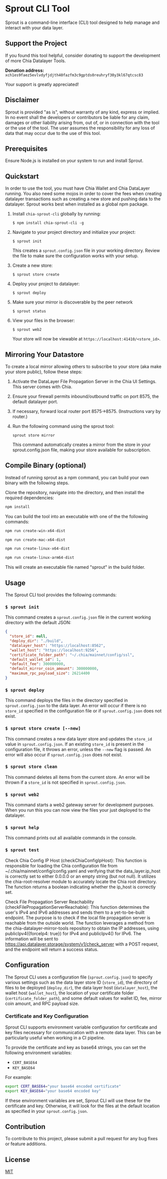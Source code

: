 # Sprout CLI Tool

Sprout is a command-line interface (CLI) tool designed to help manage and interact with your data layer.

## Support the Project

If you found this tool helpful, consider donating to support the development of more Chia Datalayer Tools.

**Donation address:** `xch1es9faez5evlvdyfjdjth40fazfm3c9gptds0reuhryf30y3kl67qtcsc83`

Your support is greatly appreciated!

## Disclaimer

Sprout is provided "as is", without warranty of any kind, express or implied. In no event shall the developers or contributors be liable for any claim, damages or other liability arising from, out of, or in connection with the tool or the use of the tool. The user assumes the responsibility for any loss of data that may occur due to the use of this tool.

## Prerequisites

Ensure Node.js is installed on your system to run and install Sprout.

## Quickstart

In order to use the tool, you must have Chia Wallet and Chia DataLayer running. You also need some mojos in order to cover the fees when creating datalayer transactions such as creating a new store and pushing data to the datalayer. Sprout works best when installed as a global npm package.

1. Install `chia-sprout-cli` globally by running:
   ```
   $ npm install chia-sprout-cli -g
   ```
2. Navigate to your project directory and initialize your project:
   ```
   $ sprout init
   ```
   This creates a `sprout.config.json` file in your working directory. Review the file to make sure the configuration works with your setup.
3. Create a new store:
   ```
   $ sprout store create
   ```
4. Deploy your project to datalayer:
   ```
   $ sprout deploy
   ```
5. Make sure your mirror is discoverable by the peer network
   ```
   $ sprout status
   ```

6. View your files in the browser:
   ```
   $ sprout web2
   ```
   Your store will now be viewable at `https://localhost:41410/<store_id>`.


## Mirroring Your Datastore
To create a local mirror allowing others to subscribe to your store (aka make your store public), follow these steps:

1. Activate the DataLayer File Propagation Server in the Chia UI Settings. This server comes with Chia.

2. Ensure your firewall permits inbound/outbound traffic on port 8575, the default datalayer port.

3. If necessary, forward local router port 8575->8575. (Instructions vary by router.)

4. Run the following command using the sprout tool:
   ```
   sprout store mirror
   ```
   This command automatically creates a mirror from the store in your sprout.config.json file, making your store available for subscription.

## Compile Binary (optional)

Instead of running sprout as a npm command, you can build your own binary with the following steps.

Clone the repository, navigate into the directory, and then install the required dependencies:

```bash
npm install
```

You can build the tool into an executable with one of the the following commands:

```bash
npm run create-win-x64-dist
```

```bash
npm run create-mac-x64-dist
```

```bash
npm run create-linux-x64-dist
```

```bash
npm run create-linux-arm64-dist
```

This will create an executable file named "sprout" in the build folder.

## Usage

The Sprout CLI tool provides the following commands:

### `$ sprout init`

This command creates a `sprout.config.json` file in the current working directory with the default JSON:

```json
{
  "store_id": null,
  "deploy_dir": "./build",
  "datalayer_host": "https://localhost:8562",
  "wallet_host": "https://localhost:9256",
  "certificate_folder_path": "~/.chia/mainnet/config/ssl",
  "default_wallet_id": 1,
  "default_fee": 300000000,
  "default_mirror_coin_amount": 300000000,
  "maximum_rpc_payload_size": 26214400
}
```

### `$ sprout deploy`

This command deploys the files in the directory specified in `sprout.config.json` to the data layer. An error will occur if there is no `store_id` specified in the configuration file or if `sprout.config.json` does not exist.

### `$ sprout store create [--new]`

This command creates a new data layer store and updates the `store_id` value in `sprout.config.json`. If an existing `store_id` is present in the configuration file, it throws an error, unless the `--new` flag is passed. An error will also occur if `sprout.config.json` does not exist.

### `$ sprout store clean`

This command deletes all items from the current store. An error will be thrown if a `store_id` is not specified in `sprout.config.json`.

### `$ sprout web2`

This command starts a web2 gateway server for development purposes. When you run this you can now view the files your just deployed to the datalayer.

### `$ sprout help`

This command prints out all available commands in the console.

### `$ sprout test`

Check Chia Config IP Host (checkChiaConfigIpHost): This function is responsible for loading the Chia configuration file from ~/.chia/mainnet/config/config.yaml and verifying that the data_layer.ip_host is correctly set to either 0.0.0.0 or an empty string (but not null). It utilizes the chia-root-resolver module to accurately locate the Chia root directory. The function returns a boolean indicating whether the ip_host is correctly set.

Check File Propagation Server Reachability (checkFilePropagationServerReachable): This function determines the user's IPv4 and IPv6 addresses and sends them to a yet-to-be-built endpoint. The purpose is to check if the local file propagation server is reachable from the outside world. The function leverages a method from the chia-datalayer-mirror-tools repository to obtain the IP addresses, using publicIpv4({forceIp4: true}) for IPv4 and publicIpv4() for IPv6. The information will be sent to https://api.datalayer.storage/system/v1/check_server with a POST request, and the endpoint will return a success status.

## Configuration

The Sprout CLI uses a configuration file (`sprout.config.json`) to specify various settings such as the data layer store ID (`store_id`), the directory of files to be deployed (`deploy_dir`), the data layer host (`datalayer_host`), the wallet host (`wallet_host`), the location of your certificate folder (`certificate_folder_path`), and some default values for wallet ID, fee, mirror coin amount, and RPC payload size.

### Certificate and Key Configuration

Sprout CLI supports environment variable configuration for certificate and key files necessary for communication with a remote data layer. This can be particularly useful when working in a CI pipeline.

To provide the certificate and key as base64 strings, you can set the following environment variables:

- `CERT_BASE64`
- `KEY_BASE64`

For example:

```bash
export CERT_BASE64="your base64 encoded certificate"
export KEY_BASE64="your base64 encoded key"
```

If these environment variables are set, Sprout CLI will use these for the certificate and key. Otherwise, it will look for the files at the default location as specified in your `sprout.config.json`.

## Contribution

To contribute to this project, please submit a pull request for any bug fixes or feature additions.

## License

[MIT](LICENSE)
